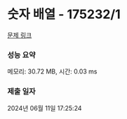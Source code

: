 # 숫자 배열 - 175232/1 

[문제 링크](https://level.goorm.io/exam/175232/%EC%88%AB%EC%9E%90-%EB%B0%B0%EC%97%B4/quiz/1) 

### 성능 요약

메모리: 30.72 MB, 시간: 0.03 ms

### 제출 일자

2024년 06월 11일 17:25:24

